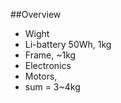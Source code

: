 ##Overview

* Wight
 * Li-battery 50Wh, 1kg
 * Frame, ~1kg
 * Electronics
 * Motors, 
 * sum = 3~4kg
